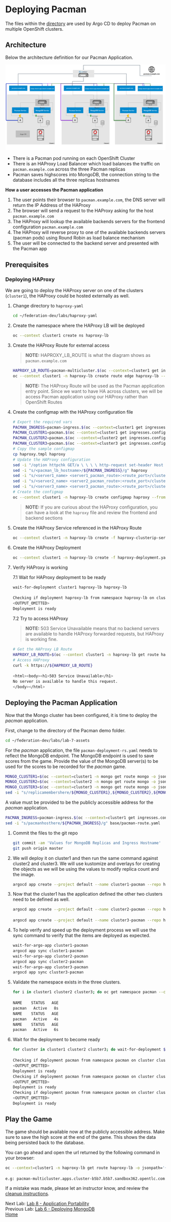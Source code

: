 # Deploying Pacman

The files within the [directory](./lab-7-assets) are used by Argo CD to deploy
Pacman on multiple OpenShift clusters.

## Architecture

Below the architecture definition for our Pacman Application.

![Pacman Application Architecture](./assets/demo-arch.png)

* There is a Pacman pod running on each OpenShift Cluster
* There is an HAProxy Load Balancer which load balances the traffic on 
`pacman.example.com` across the three Pacman replicas
* Pacman saves highscores into MongoDB, the connection string to the database includes
all the three replicas hostnames

**How a user accesses the Pacman application**

1. The user points their browser to `pacman.example.com`, the DNS server will return the IP Address of the HAProxy
2. The browser will send a request to the HAProxy asking for the host `pacman.example.com`
3. The HAProxy will lookup the available backends servers for the frontend configuration `pacman.example.com`
4. The HAProxy will reverse proxy to one of the available backends servers (pacman pods) using Round Robin as load balance mechanism
5. The user will be connected to the backend server and presented with the Pacman app

## Prerequisites

### Deploying HAProxy

We are going to deploy the HAProxy server on one of the clusters (`cluster1`), the HAProxy could be hosted externally as well.

1. Change directory to `haproxy-yaml`

    ```sh
    cd ~/federation-dev/labs/haproxy-yaml
    ```
2. Create the namespace where the HAProxy LB will be deployed
    
    ```sh
    oc --context cluster1 create ns haproxy-lb
    ```
3. Create the HAProxy Route for external access

    > **NOTE:** HAPROXY_LB_ROUTE is what the diagram shows as `pacman.example.com`

    ```sh
    HAPROXY_LB_ROUTE=pacman-multicluster.$(oc --context=cluster1 get ingresses.config.openshift.io cluster -o jsonpath='{ .spec.domain }')
    oc --context cluster1 -n haproxy-lb create route edge haproxy-lb --service=haproxy-lb-service --port=8080 --insecure-policy=Allow --hostname=${HAPROXY_LB_ROUTE}
    ```
    > **NOTE:** The HAProxy Route will be used as the Pacman application entry point. Since we want to have HA across clusters, we will be access Pacman application using our HAProxy rather than OpenShift Routes
4. Create the configmap with the HAProxy configuration file

    ```sh
    # Export the required vars
    PACMAN_INGRESS=pacman-ingress.$(oc --context=cluster1 get ingresses.config.openshift.io cluster -o jsonpath='{ .spec.domain }')
    PACMAN_CLUSTER1=pacman.$(oc --context=cluster1 get ingresses.config.openshift.io cluster -o jsonpath='{ .spec.domain }')
    PACMAN_CLUSTER2=pacman.$(oc --context=cluster2 get ingresses.config.openshift.io cluster -o jsonpath='{ .spec.domain }')
    PACMAN_CLUSTER3=pacman.$(oc --context=cluster3 get ingresses.config.openshift.io cluster -o jsonpath='{ .spec.domain }')
    # Copy the sample configmap
    cp haproxy.tmpl haproxy
    # Update the HAProxy configuration
    sed -i "/option httpchk GET/a \ \ \ \ http-request set-header Host ${PACMAN_INGRESS}" haproxy
    sed -i "s/<pacman_lb_hostname>/${PACMAN_INGRESS}/g" haproxy
    sed -i "s/<server1_name> <server1_pacman_route>:<route_port>/cluster1 ${PACMAN_CLUSTER1}:80/g" haproxy
    sed -i "s/<server2_name> <server2_pacman_route>:<route_port>/cluster2 ${PACMAN_CLUSTER2}:80/g" haproxy
    sed -i "s/<server3_name> <server3_pacman_route>:<route_port>/cluster3 ${PACMAN_CLUSTER3}:80/g" haproxy
    # Create the configmap
    oc --context cluster1 -n haproxy-lb create configmap haproxy --from-file=haproxy
    ```
    > **NOTE:** If you are curious about the HAProxy configuration, you can have a look at the `haproxy` file and review the frontend and backend sections
5. Create the HAProxy Service referenced in the HAProxy Route

    ```sh
    oc --context cluster1 -n haproxy-lb create -f haproxy-clusterip-service.yaml
    ```
6. Create the HAProxy Deployment

    ```sh
    oc --context cluster1 -n haproxy-lb create -f haproxy-deployment.yaml
    ```
7. Verify HAProxy is working

    7.1 Wait for HAProxy deployment to be ready

    ```sh
    wait-for-deployment cluster1 haproxy-lb haproxy-lb

    Checking if deployment haproxy-lb from namespace haproxy-lb on cluster cluster1 is ready
    <OUTPUT_OMITTED>
    Deployment is ready
    ```
    7.2 Try to access HAProxy

    > **NOTE:** 503 Service Unavailable means that no backend servers are available to handle HAProxy forwarded requests, but HAProxy is working fine.
    
    ```sh
    # Get the HAProxy LB Route
    HAPROXY_LB_ROUTE=$(oc --context cluster1 -n haproxy-lb get route haproxy-lb -o jsonpath='{.status.ingress[*].host}')
    # Access HAProxy
    curl -k https://${HAPROXY_LB_ROUTE}

    <html><body><h1>503 Service Unavailable</h1>
    No server is available to handle this request.
    </body></html>
    ```

## Deploying the Pacman Application

Now that the Mongo cluster has been configured, it is time to deploy the *pacman* application.

First, change to the directory of the Pacman demo folder.
~~~sh
cd ~/federation-dev/labs/lab-7-assets
~~~

For the *pacman* application, the file `pacman-deployment-rs.yaml` needs to reflect the MongoDB endpoint. The MongoDB endpoint is used to save scores from the game.
Provide the value of the MongoDB server(s) to be used for the scores to be recorded for the *pacman* game.

~~~sh
MONGO_CLUSTER1=$(oc --context=cluster1 -n mongo get route mongo -o jsonpath='{.status.ingress[*].host}')
MONGO_CLUSTER2=$(oc --context=cluster2 -n mongo get route mongo -o jsonpath='{.status.ingress[*].host}')
MONGO_CLUSTER3=$(oc --context=cluster3 -n mongo get route mongo -o jsonpath='{.status.ingress[*].host}')
sed -i "s/replicamembershere/${MONGO_CLUSTER1},${MONGO_CLUSTER2},${MONGO_CLUSTER3}/g" base/pacman-deployment.yaml
~~~

A value must be provided to be the publicly accessible address for the *pacman* application.
~~~sh
PACMAN_INGRESS=pacman-ingress.$(oc --context=cluster1 get ingresses.config.openshift.io cluster -o jsonpath='{ .spec.domain }')
sed -i "s/pacmanhosthere/${PACMAN_INGRESS}/g" base/pacman-route.yaml
~~~

1. Commit the files to the git repo

    ~~~sh
    git commit -am 'Values for MongoDB Replicas and Ingress Hostname'
    git push origin master
    ~~~

2. We will deploy it on cluster1 and then run the same command against cluster2 and cluster3. We will use kustomize and overlays for creating the objects as we will be using the values to modify replica count and the image.

    ~~~sh
    argocd app create --project default --name cluster1-pacman --repo http://$(oc --context cluster1 -n gogs get route gogs -o jsonpath='{.spec.host}')/student/federation-dev.git --path labs/lab-7-assets/overlays/cluster1 --dest-server $(argocd cluster list | grep cluster1 | awk '{print $1}') --dest-namespace pacman --revision master --sync-policy automated
    ~~~

3. Now that the cluster1 has the application defined the other two clusters need to be defined as well.
    ~~~sh
    argocd app create --project default --name cluster2-pacman --repo http://$(oc --context cluster1 -n gogs get route gogs -o jsonpath='{.spec.host}')/student/federation-dev.git --path labs/lab-7-assets/overlays/cluster2 --dest-server $(argocd cluster list | grep cluster2 | awk '{print $1}') --dest-namespace pacman --revision master --sync-policy automated
    
    argocd app create --project default --name cluster3-pacman --repo http://$(oc --context cluster1 -n gogs get route gogs -o jsonpath='{.spec.host}')/student/federation-dev.git --path labs/lab-7-assets/overlays/cluster3 --dest-server $(argocd cluster list | grep cluster3 | awk '{print $1}') --dest-namespace pacman --revision master --sync-policy automated
    ~~~

4. To help verify and speed up the deployment process we will use the sync command to verify that the items are deployed as expected.

    ~~~sh
    wait-for-argo-app cluster1-pacman
    argocd app sync cluster1-pacman
    wait-for-argo-app cluster2-pacman
    argocd app sync cluster2-pacman
    wait-for-argo-app cluster3-pacman
    argocd app sync cluster3-pacman
    ~~~


5. Validate the namespace exists in the three clusters.
    ~~~sh
    for i in cluster1 cluster2 cluster3; do oc get namespace pacman --context $i; done

    NAME    STATUS   AGE
    pacman   Active   8s
    NAME    STATUS   AGE
    pacman   Active   4s
    NAME    STATUS   AGE
    pacman   Active   6s
    ~~~
 

6. Wait for the deployment to become ready

    ~~~sh
    for cluster in cluster1 cluster2 cluster3; do wait-for-deployment $cluster pacman pacman;done

    Checking if deployment pacman from namespace pacman on cluster cluster1 is ready
    <OUTPUT_OMITTED>
    Deployment is ready
    Checking if deployment pacman from namespace pacman on cluster cluster2 is ready
    <OUTPUT_OMITTED>
    Deployment is ready
    Checking if deployment pacman from namespace pacman on cluster cluster3 is ready
    <OUTPUT_OMITTED>
    Deployment is ready
    ~~~

## Play the Game
The game should be available now at the publicly accessible address. Make sure to save the high score at the end of the game. This shows the data being persisted back to the database.

You can go ahead and open the url returned by the following command in your browser:

~~~sh
oc --context=cluster1 -n haproxy-lb get route haproxy-lb -o jsonpath='{.status.ingress[*].host}'

e.g: pacman-multicluster.apps.cluster-b5b7.b5b7.sandbox362.opentlc.com
~~~

If a mistake was made, please let an instructor know, and review the [cleanup instructions](./cleanup-instructions.md).

Next Lab: [Lab 8 - Application Portability ](./8.md)<br>
Previous Lab: [Lab 6 - Deploying MongoDB](./6.md)<br>
[Home](./README.md)
